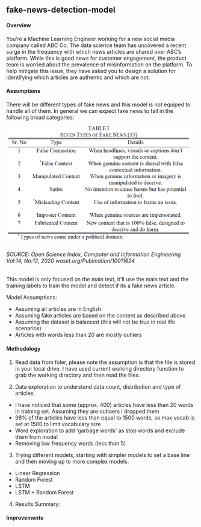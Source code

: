 ## fake-news-detection-model


#### Overview
You’re a Machine Learning Engineer working for a new social media company called ABC Co. The data science team has uncovered a recent surge in the frequency with which news articles are shared over ABC’s platform. While this is good news for customer engagement, the product team is worried about the prevalence of misinformation on the platform. To help mitigate this issue, they have asked you to design a solution for identifying which articles are authentic and which are not.

#### Assumptions
There will be different types of fake news and this model is not equiped to handle all of them. In general we can expect fake news to fall in the following broad categories:

![alt text](https://github.com/msaleem18/fake-news-detection-model/blob/main/types_of_fake_news.png)

###### SOURCE: Open Science Index, Computer and Information Engineering Vol:14, No:12, 2020 waset.org/Publication/10011624

This model is only focused on the main text, it'll use the main text and the training labels to train the model and detect if its a fake news article.

Model Assumptions:
* Assuming all articles are in English 
* Assuming fake articles are based on the content as described above
* Assuming the dataset is balanced (this will not be true in real life scenarios)
* Articles with words less than 20 are mostly outliers

#### Methodology
1. Read data from foler, please note the assumption is that the file is stored in your local drive. I have used current working directory function to grab the working directory and then read the files.

2. Data exploration to understand data count, distribution and type of articles. 
* I have noticed that some (approx. 400) articles have less than 20 words in training set. Assuming they are outloers I dropped them
* 98% of the articles have less than equal to 1500 words, so max vocab is set at 1500 to limit vocabulary size
* Word exploration to add 'garbage words' as stop words and exclude them from model
* Removing low frequency words (less than 5)

3. Trying different models, starting with simpler models to set a base line and then moving up to more complex models.
* Linear Regression
* Random Forest
* LSTM
* LSTM + Random Forest

4. Results Summary:


#### Improvements

